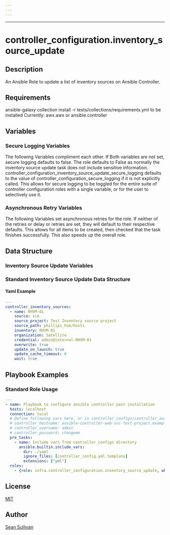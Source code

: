 ```yaml
---
---
---
```

---
# controller_configuration.inventory_source_update

## Description

An Ansible Role to update a list of inventory sources on Ansible Controller.

## Requirements

ansible-galaxy collection install -r tests/collections/requirements.yml to be installed
Currently:
  awx.awx
  or
  ansible.controller

## Variables



### Secure Logging Variables

The following Variables compliment each other.
If Both variables are not set, secure logging defaults to false.
The role defaults to False as normally the inventory source update task does not include sensitive information.
controller_configuration_inventory_source_update_secure_logging defaults to the value of controller_configuration_secure_logging if it is not explicitly called. This allows for secure logging to be toggled for the entire suite of controller configuration roles with a single variable, or for the user to selectively use it.



### Asynchronous Retry Variables

The following Variables set asynchronous retries for the role.
If neither of the retries or delay or retries are set, they will default to their respective defaults.
This allows for all items to be created, then checked that the task finishes successfully.
This also speeds up the overall role.



## Data Structure

### Inventory Source Update Variables



### Standard Inventory Source Update Data Structure

#### Yaml Example

```yaml
---
controller_inventory_sources:
  - name: RHVM-01
    source: scm
    source_project: Test Inventory source project
    source_path: phillips_hue/hosts
    inventory: RHVM-01
    organization: Satellite
    credential: admin@internal-RHVM-01
    overwrite: true
    update_on_launch: true
    update_cache_timeout: 0
    wait: true

```

## Playbook Examples

### Standard Role Usage

```yaml
---
- name: Playbook to configure ansible controller post installation
  hosts: localhost
  connection: local
  # Define following vars here, or in controller_configs/controller_auth.yml
  # controller_hostname: ansible-controller-web-svc-test-project.example.com
  # controller_username: admin
  # controller_password: changeme
  pre_tasks:
    - name: Include vars from controller_configs directory
      ansible.builtin.include_vars:
        dir: ./yaml
        ignore_files: [controller_config.yml.template]
        extensions: ["yml"]
  roles:
    - {role: infra.controller_configuration.inventory_source_update, when: controller_inventory_sources is defined}

```

## License

[MIT](https://github.com/redhat-cop/controller_configuration#licensing)

## Author

[Sean Sullivan](https://github.com/sean-m-sullivan)
